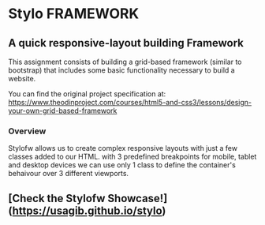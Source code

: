 # Stylo FRAMEWORK
## A quick responsive-layout building Framework
This assignment consists of building a grid-based framework (similar to bootstrap) that includes some basic functionality necessary to build a website.

You can find the original project specification at: https://www.theodinproject.com/courses/html5-and-css3/lessons/design-your-own-grid-based-framework

### Overview
Stylofw allows us to create complex responsive layouts with just a few classes added to our HTML.
with 3 predefined breakpoints for mobile, tablet and desktop devices we can use only 1 class to define the container's behaivour over 3 different viewports.

## [Check the Stylofw Showcase!] (https://usagib.github.io/stylo)
